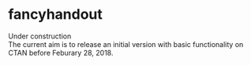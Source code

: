 # fancyhandout
Under construction  
The current aim is to release an initial version with basic functionality on CTAN before Feburary 28, 2018.
